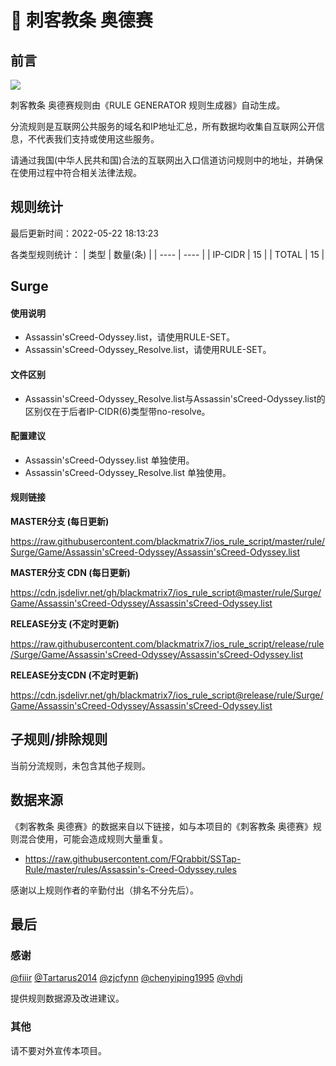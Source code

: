 # 🧸 刺客教条 奥德赛

## 前言

![](https://shields.io/badge/-移除重复规则-ff69b4) 

刺客教条 奥德赛规则由《RULE GENERATOR 规则生成器》自动生成。

分流规则是互联网公共服务的域名和IP地址汇总，所有数据均收集自互联网公开信息，不代表我们支持或使用这些服务。

请通过我国(中华人民共和国)合法的互联网出入口信道访问规则中的地址，并确保在使用过程中符合相关法律法规。

## 规则统计

最后更新时间：2022-05-22 18:13:23

各类型规则统计：
| 类型 | 数量(条)  | 
| ---- | ----  |
| IP-CIDR | 15  | 
| TOTAL | 15  | 


## Surge 

#### 使用说明
- Assassin'sCreed-Odyssey.list，请使用RULE-SET。
- Assassin'sCreed-Odyssey_Resolve.list，请使用RULE-SET。

#### 文件区别
- Assassin'sCreed-Odyssey_Resolve.list与Assassin'sCreed-Odyssey.list的区别仅在于后者IP-CIDR(6)类型带no-resolve。

#### 配置建议
- Assassin'sCreed-Odyssey.list 单独使用。
- Assassin'sCreed-Odyssey_Resolve.list 单独使用。

#### 规则链接
**MASTER分支 (每日更新)**

https://raw.githubusercontent.com/blackmatrix7/ios_rule_script/master/rule/Surge/Game/Assassin'sCreed-Odyssey/Assassin'sCreed-Odyssey.list

**MASTER分支 CDN (每日更新)**

https://cdn.jsdelivr.net/gh/blackmatrix7/ios_rule_script@master/rule/Surge/Game/Assassin'sCreed-Odyssey/Assassin'sCreed-Odyssey.list

**RELEASE分支 (不定时更新)**

https://raw.githubusercontent.com/blackmatrix7/ios_rule_script/release/rule/Surge/Game/Assassin'sCreed-Odyssey/Assassin'sCreed-Odyssey.list

**RELEASE分支CDN (不定时更新)**

https://cdn.jsdelivr.net/gh/blackmatrix7/ios_rule_script@release/rule/Surge/Game/Assassin'sCreed-Odyssey/Assassin'sCreed-Odyssey.list

## 子规则/排除规则


当前分流规则，未包含其他子规则。

## 数据来源

《刺客教条 奥德赛》的数据来自以下链接，如与本项目的《刺客教条 奥德赛》规则混合使用，可能会造成规则大量重复。

- https://raw.githubusercontent.com/FQrabbit/SSTap-Rule/master/rules/Assassin's-Creed-Odyssey.rules


感谢以上规则作者的辛勤付出（排名不分先后）。

## 最后

### 感谢

[@fiiir](https://github.com/fiiir) [@Tartarus2014](https://github.com/Tartarus2014) [@zjcfynn](https://github.com/zjcfynn) [@chenyiping1995](https://github.com/chenyiping1995) [@vhdj](https://github.com/vhdj)

提供规则数据源及改进建议。

### 其他

请不要对外宣传本项目。